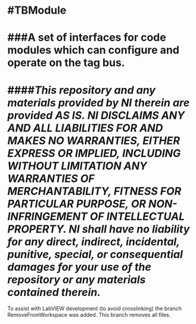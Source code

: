 #TBModule
================
###A set of interfaces for code modules which can configure and operate on the tag bus.
================
####*This repository and any materials provided by NI therein are provided AS IS. NI DISCLAIMS ANY AND ALL LIABILITIES FOR AND MAKES NO WARRANTIES, EITHER EXPRESS OR IMPLIED, INCLUDING WITHOUT LIMITATION ANY WARRANTIES OF MERCHANTABILITY, FITNESS FOR  PARTICULAR PURPOSE, OR NON-INFRINGEMENT OF INTELLECTUAL PROPERTY. NI shall have no liability for any direct, indirect, incidental, punitive, special, or consequential damages for your use of the repository or any materials contained therein.*
================

To assist with LabVIEW development (to avoid crosslinking) the branch RemoveFromWorkspace was added. This branch removes all files.
